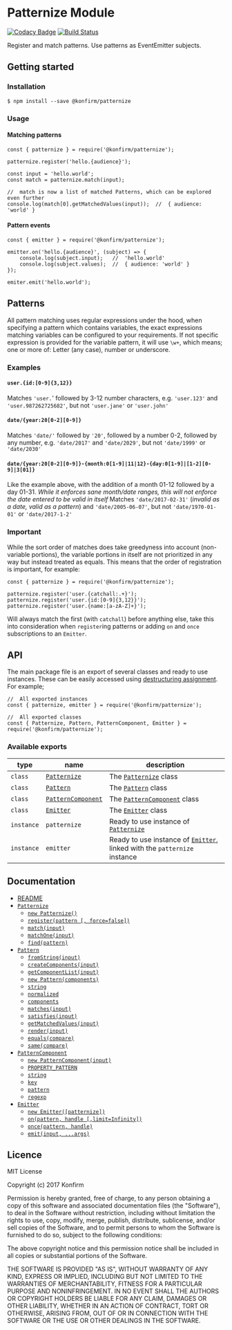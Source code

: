 # Patternize Module
[![Codacy Badge](https://api.codacy.com/project/badge/Grade/b7fc35eca1f7477fae1ceeb0985b35d4)](https://www.codacy.com/app/konfirm/node-patternize?utm_source=github.com&amp;utm_medium=referral&amp;utm_content=konfirm/node-patternize&amp;utm_campaign=Badge_Grade)
[![Build Status](https://travis-ci.org/konfirm/node-patternize.svg?branch=master)](https://travis-ci.org/konfirm/node-patternize)

Register and match patterns. Use patterns as EventEmitter subjects.

## Getting started

### Installation

```
$ npm install --save @konfirm/patternize
```

### Usage

#### Matching patterns

```
const { patternize } = require('@konfirm/patternize');

patternize.register('hello.{audience}');

const input = 'hello.world';
const match = patternize.match(input);

//  match is now a list of matched Patterns, which can be explored even further
console.log(match[0].getMatchedValues(input));  //  { audience: 'world' }
```

#### Pattern events

```
const { emitter } = require('@konfirm/patternize');

emitter.on('hello.{audience}', (subject) => {
	console.log(subject.input);   //  'hello.world'
	console.log(subject.values);  //  { audience: 'world' }
});

emiter.emit('hello.world');
```

## Patterns
All pattern matching uses regular expressions under the hood, when specifying a pattern which contains variables, the exact expressions matching variables can be configured to your requirements.
If not specific expression is provided for the variable pattern, it will use `\w+`, which means; one or more of: Letter (any case), number or underscore.

### Examples

#### `user.{id:[0-9]{3,12}}`
Matches `'user.`' followed by 3-12 number characters, e.g. `'user.123'` and `'user.987262725682'`, but not `'user.jane'` or `'user.john'`

#### `date/{year:20[0-2][0-9]}`
Matches `'date/'` followed by `'20'`, followed by a number 0-2, followed by any number, e.g. `'date/2017'` and `'date/2029'`, but not `'date/1999'` or `'date/2030'`

#### `date/{year:20[0-2][0-9]}-{month:0[1-9]|11|12}-{day:0[1-9]|[1-2][0-9]|3[01]}`
Like the example above, with the addition of a month 01-12 followed by a day 01-31.
_While it enforces sane month/date ranges, this will not enforce the date entered to be valid in itself_
Matches `'date/2017-02-31'` (_invalid as a date, valid as a pattern_) and `'date/2005-06-07'`, but not `'date/1970-01-01'` or `'date/2017-1-2'`

### Important
While the sort order of matches does take greedyness into account (non-variable portions), the variable portions in itself are not prioritized in any way but instead treated as equals. This means that the order of registration is important, for example:
```
const { patternize } = require('@konfirm/patternize');

patternize.register('user.{catchall:.+}');
patternize.register('user.{id:[0-9]{3,12}}');
patternize.register('user.{name:[a-zA-Z]+}');
```
Will always match the first (with `catchall`) before anything else, take this into consideration when `register`ing patterns or adding `on` and `once` subscriptions to an `Emitter`.



## API

The main package file is an export of several classes and ready to use instances. These can be easily accessed using [destructuring assignment](https://developer.mozilla.org/en-US/docs/Web/JavaScript/Reference/Operators/Destructuring_assignment).
For example;

```
//  All exported instances
const { patternize, emitter } = require('@konfirm/patternize');

//  All exported classes
const { Patternize, Pattern, PatternComponent, Emitter } = require('@konfirm/patternize');
```

### Available exports
 type       | name                                            | description
------------|-------------------------------------------------|-------------
 `class`    | [`Patternize`](https://github.com/konfirm/node-patternize/blob/master/docs/patternize.md#patternize)   | The [`Patternize`](https://github.com/konfirm/node-patternize/blob/master/docs/patternize.md#patternize) class
 `class`    | [`Pattern`](https://github.com/konfirm/node-patternize/blob/master/docs/pattern.md#pattern)            | The [`Pattern`](https://github.com/konfirm/node-patternize/blob/master/docs/pattern.md#pattern) class
 `class`    | [`PatternComponent`](https://github.com/konfirm/node-patternize/blob/master/docs/pattern-component.md) | The [`PatternComponent`](https://github.com/konfirm/node-patternize/blob/master/docs/pattern-component.md#patterncomponent) class
 `class`    | [`Emitter`](https://github.com/konfirm/node-patternize/blob/master/docs/emitter.md#emitter)            | The [`Emitter`](https://github.com/konfirm/node-patternize/blob/master/docs/emitter.md#emitter) class
 `instance` | `patternize`                                    | Ready to use instance of [`Patternize`](https://github.com/konfirm/node-patternize/blob/master/docs/patternize.md#patternize)
 `instance` | `emitter`                                       | Ready to use instance of [`Emitter`](https://github.com/konfirm/node-patternize/blob/master/docs/emitter.md#emitter), linked with the `patternize` instance

## Documentation
 * [README](https://github.com/konfirm/node-patternize/blob/master/docs/README.md)
 * [`Patternize`](https://github.com/konfirm/node-patternize/blob/master/docs/patternize.md#patternize)
    * [`new Patternize()`](https://github.com/konfirm/node-patternize/blob/master/docs/patternize.md#constructor-new-patternize)
    * [`register(pattern [, force=false])`](https://github.com/konfirm/node-patternize/blob/master/docs/patternize.md#pattern-registerstring-pattern--bool-forcefalse)
    * [`match(input)`](https://github.com/konfirm/node-patternize/blob/master/docs/patternize.md#array-matchstringobject-input)
    * [`matchOne(input)`](https://github.com/konfirm/node-patternize/blob/master/docs/patternize.md#patternundefined-matchonestringobject-input)
    * [`find(pattern)`](https://github.com/konfirm/node-patternize/blob/master/docs/patternize.md#array-findpatternarraystring-pattern--bool-similarfalse)
 * [`Pattern`](https://github.com/konfirm/node-patternize/blob/master/docs/pattern.md#pattern)
    * [`fromString(input)`](https://github.com/konfirm/node-patternize/blob/master/docs/pattern.md#static-pattern-fromstringstring-input)
    * [`createComponents(input)`](https://github.com/konfirm/node-patternize/blob/master/docs/pattern.md#static-array-createcomponentsstring-input)
    * [`getComponentList(input)`](https://github.com/konfirm/node-patternize/blob/master/docs/pattern.md#static-array-getcomponentlistpatternarraystring-input)
    * [`new Pattern(components)`](https://github.com/konfirm/node-patternize/blob/master/docs/pattern.md#constructor-new-patternarray-components)
    * [`string`](https://github.com/konfirm/node-patternize/blob/master/docs/pattern.md#readonly-string-string)
    * [`normalized`](https://github.com/konfirm/node-patternize/blob/master/docs/pattern.md#readonly-string-normalized)
    * [`components`](https://github.com/konfirm/node-patternize/blob/master/docs/pattern.md#readonly-array-components)
    * [`matches(input)`](https://github.com/konfirm/node-patternize/blob/master/docs/pattern.md#bool-matchesstring-input)
    * [`satisfies(input)`](https://github.com/konfirm/node-patternize/blob/master/docs/pattern.md#bool-satisfiesobject-input)
    * [`getMatchedValues(input)`](https://github.com/konfirm/node-patternize/blob/master/docs/pattern.md#map-getmatchedvaluesstring-input)
    * [`render(input)`](https://github.com/konfirm/node-patternize/blob/master/docs/pattern.md#string-renderobject-input)
    * [`equals(compare)`](https://github.com/konfirm/node-patternize/blob/master/docs/pattern.md#bool-equalspatternarraystring-compare)
    * [`same(compare)`](https://github.com/konfirm/node-patternize/blob/master/docs/pattern.md#bool-samepatternarraystring-compare)
 * [`PatternComponent`](https://github.com/konfirm/node-patternize/blob/master/docs/pattern-component.md#patterncomponent)
    * [`new PatternComponent(input)`](https://github.com/konfirm/node-patternize/blob/master/docs/pattern-component.md#constructor-new-patterncomponentstring-input)
    * [`PROPERTY_PATTERN`](https://github.com/konfirm/node-patternize/blob/master/docs/pattern-component.md#static-readonly-regexp-property_pattern)
    * [`string`](https://github.com/konfirm/node-patternize/blob/master/docs/pattern-component.md#readonly-string-string)
    * [`key`](https://github.com/konfirm/node-patternize/blob/master/docs/pattern-component.md#readonly-string-key)
    * [`pattern`](https://github.com/konfirm/node-patternize/blob/master/docs/pattern-component.md#readonly-string-pattern)
    * [`regexp`](https://github.com/konfirm/node-patternize/blob/master/docs/pattern-component.md#readonly-regexp-regex)
 * [`Emitter`](https://github.com/konfirm/node-patternize/blob/master/docs/emitter.md#emitter)
    * [`new Emitter([patternize])`](https://github.com/konfirm/node-patternize/blob/master/docs/emitter.md#constructor-new-emitterpatternize-patternize)
    * [`on(pattern, handle [,limit=Infinity])`](https://github.com/konfirm/node-patternize/blob/master/docs/emitter.md#void-onstring-pattern-function-handle--number-limitinfinity)
    * [`once(pattern, handle)`](https://github.com/konfirm/node-patternize/blob/master/docs/emitter.md#void-oncestring-pattern-function-handle)
    * [`emit(input, ...args)`](https://github.com/konfirm/node-patternize/blob/master/docs/emitter.md#void-emitstring-input-args)

## Licence

MIT License

Copyright (c) 2017 Konfirm

Permission is hereby granted, free of charge, to any person obtaining a copy
of this software and associated documentation files (the "Software"), to deal
in the Software without restriction, including without limitation the rights
to use, copy, modify, merge, publish, distribute, sublicense, and/or sell
copies of the Software, and to permit persons to whom the Software is
furnished to do so, subject to the following conditions:

The above copyright notice and this permission notice shall be included in all
copies or substantial portions of the Software.

THE SOFTWARE IS PROVIDED "AS IS", WITHOUT WARRANTY OF ANY KIND, EXPRESS OR
IMPLIED, INCLUDING BUT NOT LIMITED TO THE WARRANTIES OF MERCHANTABILITY,
FITNESS FOR A PARTICULAR PURPOSE AND NONINFRINGEMENT. IN NO EVENT SHALL THE
AUTHORS OR COPYRIGHT HOLDERS BE LIABLE FOR ANY CLAIM, DAMAGES OR OTHER
LIABILITY, WHETHER IN AN ACTION OF CONTRACT, TORT OR OTHERWISE, ARISING FROM,
OUT OF OR IN CONNECTION WITH THE SOFTWARE OR THE USE OR OTHER DEALINGS IN THE
SOFTWARE.
